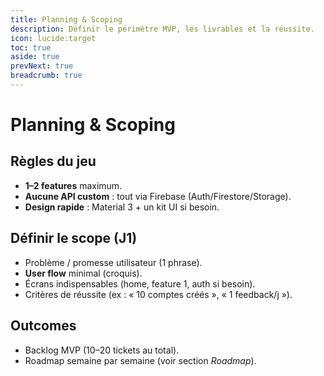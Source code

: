 ```yaml
---
title: Planning & Scoping
description: Définir le périmètre MVP, les livrables et la réussite.
icon: lucide:target
toc: true
aside: true
prevNext: true
breadcrumb: true
---
```


# Planning & Scoping

## Règles du jeu

- **1–2 features** maximum.
- **Aucune API custom** : tout via Firebase (Auth/Firestore/Storage).
- **Design rapide** : Material 3 + un kit UI si besoin.

## Définir le scope (J1)

- Problème / promesse utilisateur (1 phrase).
- **User flow** minimal (croquis).
- Écrans indispensables (home, feature 1, auth si besoin).
- Critères de réussite (ex : « 10 comptes créés », « 1 feedback/j »).

## Outcomes

- Backlog MVP (10–20 tickets au total).
- Roadmap semaine par semaine (voir section *Roadmap*).